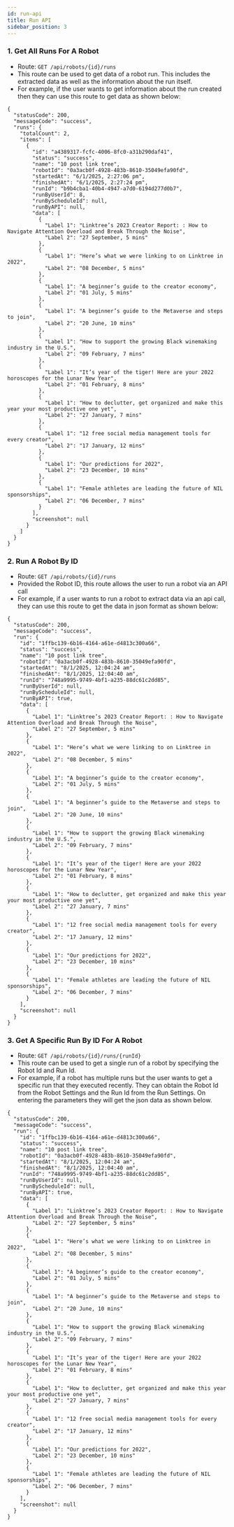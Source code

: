 ```yaml
---
id: run-api
title: Run API
sidebar_position: 3
---
```


### 1. Get All Runs For A Robot
- Route: `GET /api/robots/{id}/runs`
- This route can be used to get data of a robot run. This includes the extracted data as well as the information about the run itself.
- For example, if the user wants to get information about the run created then they can use this route to get data as shown below:

```
{
  "statusCode": 200,
  "messageCode": "success",
  "runs": {
    "totalCount": 2,
    "items": [
      {
        "id": "a4389317-fcfc-4006-8fc0-a31b290daf41",
        "status": "success",
        "name": "10 post link tree",
        "robotId": "0a3acb0f-4928-483b-8610-35049efa90fd",
        "startedAt": "6/1/2025, 2:27:06 pm",
        "finishedAt": "6/1/2025, 2:27:24 pm",
        "runId": "b9b4cba1-40b4-4947-a7d0-6194d277d0b7",
        "runByUserId": 8,
        "runByScheduleId": null,
        "runByAPI": null,
        "data": [
          {
            "Label 1": "Linktree’s 2023 Creator Report: : How to Navigate Attention Overload and Break Through the Noise",
            "Label 2": "27 September, 5 mins"
          },
          {
            "Label 1": "Here’s what we were linking to on Linktree in 2022",
            "Label 2": "08 December, 5 mins"
          },
          {
            "Label 1": "A beginner’s guide to the creator economy",
            "Label 2": "01 July, 5 mins"
          },
          {
            "Label 1": "A beginner’s guide to the Metaverse and steps to join",
            "Label 2": "20 June, 10 mins"
          },
          {
            "Label 1": "How to support the growing Black winemaking industry in the U.S.",
            "Label 2": "09 February, 7 mins"
          },
          {
            "Label 1": "It’s year of the tiger! Here are your 2022 horoscopes for the Lunar New Year",
            "Label 2": "01 February, 8 mins"
          },
          {
            "Label 1": "How to declutter, get organized and make this year your most productive one yet",
            "Label 2": "27 January, 7 mins"
          },
          {
            "Label 1": "12 free social media management tools for every creator",
            "Label 2": "17 January, 12 mins"
          },
          {
            "Label 1": "Our predictions for 2022",
            "Label 2": "23 December, 10 mins"
          },
          {
            "Label 1": "Female athletes are leading the future of NIL sponsorships",
            "Label 2": "06 December, 7 mins"
          }
        ],
        "screenshot": null
      }
    ]
  }
}
```

### 2. Run A Robot By ID
- Route: `GET /api/robots/{id}/runs`
- Provided the Robot ID, this route allows the user to run a robot via an API call
- For example, if a user wants to run a robot to extract data via an api call, they can use this route to get the data in json format as shown below:

```
{
  "statusCode": 200,
  "messageCode": "success",
  "run": {
    "id": "1ffbc139-6b16-4164-a61e-d4813c300a66",
    "status": "success",
    "name": "10 post link tree",
    "robotId": "0a3acb0f-4928-483b-8610-35049efa90fd",
    "startedAt": "8/1/2025, 12:04:24 am",
    "finishedAt": "8/1/2025, 12:04:40 am",
    "runId": "748a9995-9749-4bf1-a235-88dc61c2dd85",
    "runByUserId": null,
    "runByScheduleId": null,
    "runByAPI": true,
    "data": [
      {
        "Label 1": "Linktree’s 2023 Creator Report: : How to Navigate Attention Overload and Break Through the Noise",
        "Label 2": "27 September, 5 mins"
      },
      {
        "Label 1": "Here’s what we were linking to on Linktree in 2022",
        "Label 2": "08 December, 5 mins"
      },
      {
        "Label 1": "A beginner’s guide to the creator economy",
        "Label 2": "01 July, 5 mins"
      },
      {
        "Label 1": "A beginner’s guide to the Metaverse and steps to join",
        "Label 2": "20 June, 10 mins"
      },
      {
        "Label 1": "How to support the growing Black winemaking industry in the U.S.",
        "Label 2": "09 February, 7 mins"
      },
      {
        "Label 1": "It’s year of the tiger! Here are your 2022 horoscopes for the Lunar New Year",
        "Label 2": "01 February, 8 mins"
      },
      {
        "Label 1": "How to declutter, get organized and make this year your most productive one yet",
        "Label 2": "27 January, 7 mins"
      },
      {
        "Label 1": "12 free social media management tools for every creator",
        "Label 2": "17 January, 12 mins"
      },
      {
        "Label 1": "Our predictions for 2022",
        "Label 2": "23 December, 10 mins"
      },
      {
        "Label 1": "Female athletes are leading the future of NIL sponsorships",
        "Label 2": "06 December, 7 mins"
      }
    ],
    "screenshot": null
  }
}
```

### 3. Get A Specific Run By ID For A Robot
- Route: `GET /api/robots/{id}/runs/{runId}`
- This route can be used to get a single run of a robot by specifying the Robot Id and Run Id.
- For example, if a robot has multiple runs but the user wants to get a specific run that they executed recently. They can obtain the Robot Id from the Robot Settings and the Run Id from the Run Settings. On entering the parameters they will get the json data as shown below.

```
{
  "statusCode": 200,
  "messageCode": "success",
  "run": {
    "id": "1ffbc139-6b16-4164-a61e-d4813c300a66",
    "status": "success",
    "name": "10 post link tree",
    "robotId": "0a3acb0f-4928-483b-8610-35049efa90fd",
    "startedAt": "8/1/2025, 12:04:24 am",
    "finishedAt": "8/1/2025, 12:04:40 am",
    "runId": "748a9995-9749-4bf1-a235-88dc61c2dd85",
    "runByUserId": null,
    "runByScheduleId": null,
    "runByAPI": true,
    "data": [
      {
        "Label 1": "Linktree’s 2023 Creator Report: : How to Navigate Attention Overload and Break Through the Noise",
        "Label 2": "27 September, 5 mins"
      },
      {
        "Label 1": "Here’s what we were linking to on Linktree in 2022",
        "Label 2": "08 December, 5 mins"
      },
      {
        "Label 1": "A beginner’s guide to the creator economy",
        "Label 2": "01 July, 5 mins"
      },
      {
        "Label 1": "A beginner’s guide to the Metaverse and steps to join",
        "Label 2": "20 June, 10 mins"
      },
      {
        "Label 1": "How to support the growing Black winemaking industry in the U.S.",
        "Label 2": "09 February, 7 mins"
      },
      {
        "Label 1": "It’s year of the tiger! Here are your 2022 horoscopes for the Lunar New Year",
        "Label 2": "01 February, 8 mins"
      },
      {
        "Label 1": "How to declutter, get organized and make this year your most productive one yet",
        "Label 2": "27 January, 7 mins"
      },
      {
        "Label 1": "12 free social media management tools for every creator",
        "Label 2": "17 January, 12 mins"
      },
      {
        "Label 1": "Our predictions for 2022",
        "Label 2": "23 December, 10 mins"
      },
      {
        "Label 1": "Female athletes are leading the future of NIL sponsorships",
        "Label 2": "06 December, 7 mins"
      }
    ],
    "screenshot": null
  }
}
```